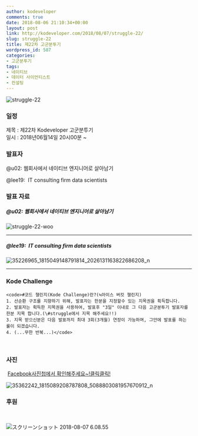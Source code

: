 ```yaml
---
author: kodeveloper
comments: true
date: 2018-08-06 21:10:34+00:00
layout: post
link: http://kodeveloper.com/2018/08/07/struggle-22/
slug: struggle-22
title: 제22차 고군분투기
wordpress_id: 587
categories:
- 고군분투기
tags:
- 네이티브
- 데이터 사이언티스트
- 컨설팅
---
```


![struggle-22](http://kodeveloper.com/wp-content/uploads/2018/08/スクリーンショット-2018-08-07-5.51.57.png)

### 일정

제목 : 제22차 Kodeveloper 고군분투기  
일시 : 2018년06월14일 20시00분 ~

### 발표자

@u02: 웹회사에서 네이티브 엔지니어로 살아남기

@lee19:  IT consulting firm data scientists

### 발표 자료

##### @u02: 웹회사에서 네이티브 엔지니어로 살아남기 

![struggle-22-woo](http://kodeveloper.com/wp-content/uploads/2018/08/struggle-22-woo.jpg)

* * *

##### @lee19:  IT consulting firm data scientists

![35226965_1815049148791814_2026131163822686208_n](http://kodeveloper.com/wp-content/uploads/2018/08/35226965_1815049148791814_2026131163822686208_n.jpg)

* * *

### Kode Challenge
    
    <code>#코드 챌린지(Kode Challenge)란?(≒아이스 버킷 챌린지)
    1. 선순환 구조를 지향하기 위해, 발표자는 한분을 지정할수 있는 지목권을 획득합니다.
    2. 발표자는 획득한 지목권을 사용하여, 발표후 "3일" 이내로 그 다음 고군분투기 발표자를 한분 지목 합니다.(\#struggle에서 지목 해주세요!!)
    3. 지목 받으신분은 다음 발표까지 최대 3회(3개월) 연장이 가능하며, 그안에 발표를 하는 룰이 되겠습니다.
    4. (...무한 반복...)</code>

 

### 사진

 [Facebook사진첩에서 확인해주세요~!클릭클릭!](https://www.facebook.com/media/set/?set=oa.2099539523624115&type=3)

![35362242_1815089208787808_5088803081957670912_n](http://kodeveloper.com/wp-content/uploads/2018/08/35362242_1815089208787808_5088803081957670912_n.jpg)

### 후원

 

![スクリーンショット 2018-08-07 6.08.55](http://kodeveloper.com/wp-content/uploads/2018/08/スクリーンショット-2018-08-07-6.08.55.png)
